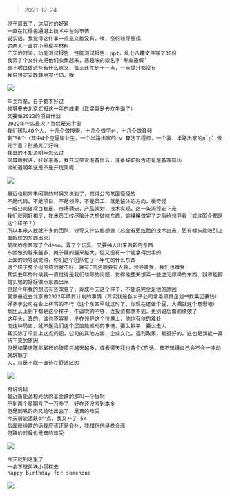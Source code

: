>2021-12-24
```
终于周五了，这周过的好累
一直在忙绿色通道上技术中台的事情
说实话，我觉得这件事一点意义都没有，唉，奈何领导重视
这两天一直在小黑屋写材料
三天的时间，功能测试报告，性能测试报告，ppt，乱七八糟文件写了38份
我弄了个文件夹把他们收集起来，恶趣味的取名字‘专业造假’
真不明白做这些有什么意义，每天还忙到十一点，一点提升都没有
我只想安安静静地写代码，唉
```
![](../../images/happy%20for%20everything/a.jpeg)

```
年关将至，日子都不好过
领导要去北京汇报这一年的成果（其实就是去吹牛逼了）
又要做2022的项目计划
2022年什么最火？当然是元宇宙
我们团队40个人，十几个做搜索，十几个做平台，十几个做音频
剩下6个（其中4个应届毕业生，一个半路出家的cv 算法工程师，一个我，半路出家的nlp）做元宇宙？别搞笑了好吗
我真的不知道明年怎么过
同事跟我讲，好好准备，我开玩笑说准备什么，准备辞职报告还是准备写简历
谁知道明年这是不是开玩笑呢
```
![](../../images/happy%20for%20everything/b.jpeg)

```
最近也和同事闲聊的时候又说到了，觉得公司氛围怪怪的
不是代码，不是项目，不是领导，不是员工，就是整体的方向，很奇怪
一般公司做项目都是，市场调研，产品策划，技术实现，这一条流程走下来
我们就刚好相反，技术员工绞尽脑汁去想做啥东西，偷摸摸做完了之后给领导看（或许国企都是这个样子？）
所以本来人数就不多的团队，领导又什么都想做（总会有更炫酷的技术出来，更有噱头能吸引上面眼球的东西出来）
前面的东西写了个demo，弄了个玩具，又要抽人出来做新的东西
东西做的越来越多，摊子铺的越来越大，但又没有一个能拿得出手的
上面的领导就觉得，你们这个团队忙了一年忙的什么东西
这个样子整个组的绩效就不好，就有C的名额要有人背，领导难受，我们也难受
其实去年的时候我一直觉得是我们领导的问题，觉得他整天想弄一些虚无缥缈的东西，就不能脚踏实地的好好做点东西出来
但是今年我的想法有些改变了，弄成今天这个样子，不能说完全是他的原因
就拿最近去北京做2022年项目计划的事情（其实就是各大子公司拿着项目企划书找集团要钱）
好多子公司在会上杯骂的不行（这个东西早就过时了，你现在还做个屁，大概就这个意思吧）
集团从上到下都是这个样子，牛逼吹的不够，连投资都拿不到，更别说后面的绩效了
这年头，真的，谁也不容易，坐在领导这个位置上，他也有他的难处
而这种局面，就不是我们这个层面能推动的事情，要么躺平，要么走人
其实除了项目上这点问题，公司的其他方面，企业文化，福利政策，都挺好的，这也是我能一直待下来的原因
但是如果这陈年累积的破项目越来越多，或者哪天我也背个C的话，真不知道自己会不会一冲动就辞职了
人，总是不能一直待在舒适区的
```
![](../../images/happy%20for%20everything/c.jpeg)


```
再说说钱
最近新能源和光伏的基金跌的那叫一个狠啊
不到两个星期亏了一万多了，好在还没亏到本金
但是到嘴的肉又给吐出去了，是真的难受
今天新能源跌4个点，我又补了 5k
后面继续跌的话我应该还是会补，我相信他早晚会涨
但跌的时候也是真的难受
```
![](../../images/happy%20for%20everything/d.jpeg)

```
今天就到这里了
一会下班买块小蛋糕去
happy birthday for somenone
```
![](../../images/happy%20for%20everything/i.jpeg)

